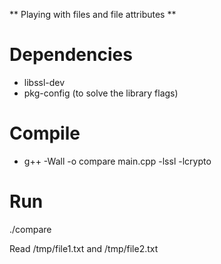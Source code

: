 ** Playing with files and file attributes **

Dependencies
============

* libssl-dev
* pkg-config (to solve the library flags)

Compile
=======

* g++ -Wall -o compare main.cpp -lssl -lcrypto

Run
===
./compare

Read /tmp/file1.txt and /tmp/file2.txt

